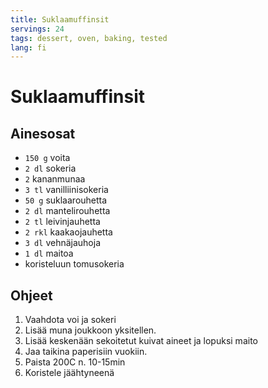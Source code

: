 ```yaml
---
title: Suklaamuffinsit
servings: 24
tags: dessert, oven, baking, tested
lang: fi
---
```


# Suklaamuffinsit

## Ainesosat

* `150 g` voita
* `2 dl` sokeria
* `2` kananmunaa
* `3 tl` vanilliinisokeria
* `50 g` suklaarouhetta
* `2 dl` mantelirouhetta
* `2 tl` leivinjauhetta
* `2 rkl` kaakaojauhetta
* `3 dl` vehnäjauhoja
* `1 dl` maitoa
* koristeluun tomusokeria

## Ohjeet

1. Vaahdota voi ja sokeri
1. Lisää muna joukkoon yksitellen.
1. Lisää keskenään sekoitetut kuivat aineet ja lopuksi maito
1. Jaa taikina paperisiin vuokiin.
1. Paista 200C n. 10-15min
1. Koristele jäähtyneenä
